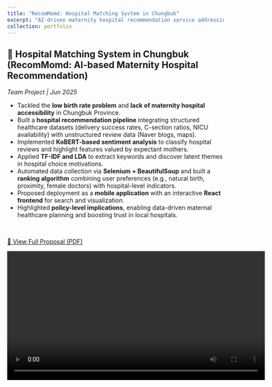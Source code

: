 ```yaml
---
title: "RecomMomd: Hospital Matching System in Chungbuk"
excerpt: "AI-driven maternity hospital recommendation service addressing low birth rate and medical accessibility issues in Chungbuk Province.<br/><img src='/images/portfolio/recommomd.png'>"
collection: portfolio
---
```


## 🏥 Hospital Matching System in Chungbuk (RecomMomd: AI-based Maternity Hospital Recommendation)
*Team Project | Jun 2025*
<br/>

- Tackled the **low birth rate problem** and **lack of maternity hospital accessibility** in Chungbuk Province.  
- Built a **hospital recommendation pipeline** integrating structured healthcare datasets (delivery success rates, C-section ratios, NICU availability) with unstructured review data (Naver blogs, maps).  
- Implemented **KoBERT-based sentiment analysis** to classify hospital reviews and highlight features valued by expectant mothers.  
- Applied **TF-IDF and LDA** to extract keywords and discover latent themes in hospital choice motivations.  
- Automated data collection via **Selenium + BeautifulSoup** and built a **ranking algorithm** combining user preferences (e.g., natural birth, proximity, female doctors) with hospital-level indicators.  
- Proposed deployment as a **mobile application** with an interactive **React frontend** for search and visualization.  
- Highlighted **policy-level implications**, enabling data-driven maternal healthcare planning and boosting trust in local hospitals.
<br/>

[📄 View Full Proposal (PDF)](/files/recommomd_hospital_matching_proposal.pdf)
  
<video width="600" controls>
  <source src="/files/recommomd_demo.mp4" type="video/mp4">
  Your browser does not support the video tag.
</video>
<br/>
